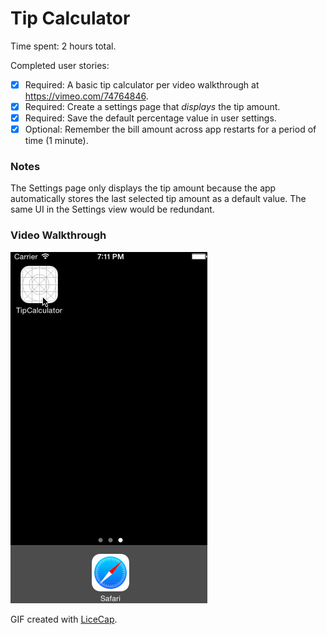 Tip Calculator
========================================

Time spent: 2 hours total.

Completed user stories:
* [x] Required: A basic tip calculator per video walkthrough at https://vimeo.com/74764846.
* [x] Required: Create a settings page that *displays* the tip amount.
* [x] Required: Save the default percentage value in user settings.
* [x] Optional: Remember the bill amount across app restarts for a period of time (1 minute).

### Notes

The Settings page only displays the tip amount because the app automatically stores the last selected tip amount as a default value. The same UI in the Settings view would be redundant.

### Video Walkthrough

![Video Walkthrough](tip-screen-cap.gif)


GIF created with [LiceCap](http://www.cockos.com/licecap/).
